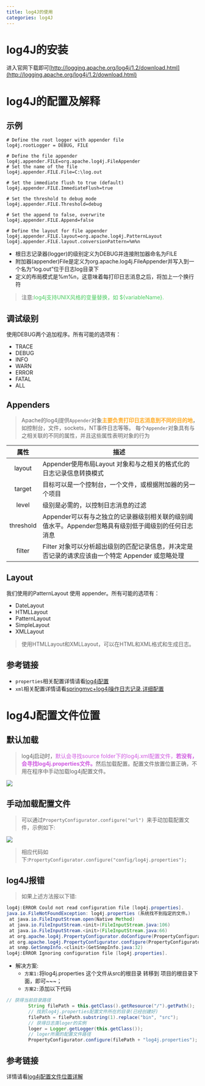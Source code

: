 ```yaml
---
title: log4J的使用
categories: log4J
---
```


# log4J的安装
进入官网下载即可[http://logging.apache.org/log4j/1.2/download.html](http://logging.apache.org/log4j/1.2/download.html)

# log4J的配置及解释
## 示例
``` properties
# Define the root logger with appender file
log4j.rootLogger = DEBUG, FILE

# Define the file appender
log4j.appender.FILE=org.apache.log4j.FileAppender
# Set the name of the file
log4j.appender.FILE.File=C:\log.out

# Set the immediate flush to true (default)
log4j.appender.FILE.ImmediateFlush=true

# Set the threshold to debug mode
log4j.appender.FILE.Threshold=debug

# Set the append to false, overwrite
log4j.appender.FILE.Append=false

# Define the layout for file appender
log4j.appender.FILE.layout=org.apache.log4j.PatternLayout
log4j.appender.FILE.layout.conversionPattern=%m%n
```
- 根日志记录器(logger)的级别定义为DEBUG并连接附加器命名为FILE
- 附加器(appender)File是定义为org.apache.log4j.FileAppender并写入到一个名为“log.out”位于日志log目录下
- 定义的布局模式是%m%n，这意味着每打印日志消息之后，将加上一个换行符
> 注意:<font color='#4ACC60'>log4j支持UNIX风格的变量替换，如 ${variableName}.</font>

## 调试级别
使用DEBUG两个追加程序。所有可能的选项有：
- TRACE
- DEBUG
- INFO
- WARN
- ERROR
- FATAL
- ALL

## Appenders
> Apache的log4j提供`Appender`对象<font color='#FFAA25'>**主要负责打印日志消息到不同的目的地**</font>，如控制台，文件，sockets，NT事件日志等等。
> 每个`Appender`对象具有与之相关联的不同的属性，并且这些属性表明对象的行为

| 属性        |        描述      | 
|:-------------:| ------------- |
| layout      |Appender使用布局Layout 对象和与之相关的格式化的日志记录信息转换模式 |
| target     | 目标可以是一个控制台，一个文件，或根据附加器的另一个项目 |
| level | 级别是必需的，以控制日志消息的过滤 |
| threshold | Appender可以有与之独立的记录器级别相关联的级别阈值水平。Appender忽略具有级别低于阈级别的任何日志消息|
| filter | Filter 对象可以分析超出级别的匹配记录信息，并决定是否记录的请求应该由一个特定 Appender 或忽略处理 |

## Layout
我们使用的PatternLayout 使用 appender。所有可能的选项有：
- DateLayout
- HTMLLayout
- PatternLayout
- SimpleLayout
- XMLLayout
> 使用HTMLLayout和XMLLayout，可以在HTML和XML格式和生成日志。

## 参考链接
- `properties`相关配置详情请看[log4j配置](http://www.yiibai.com/log4j/log4j_configuration.html)
- `xml`相关配置详情请看[springmvc+log4j操作日志记录,详细配置 ](http://www.cnblogs.com/v-weiwang/p/4814050.html)

# log4J配置文件位置
## 默认加载
> log4j启动时，<font color='#CF59E0'>默认会寻找source folder下的log4j.xml配置文件，**若没有，会寻找log4j.properties文件。**</font>然后加载配置。配置文件放置位置正确，不用在程序中手动加载log4j配置文件。

![](log4J的使用/1.png)

## 手动加载配置文件
> 可以通过`PropertyConfigurator.configure("url") `来手动加载配置文件，示例如下:

![](log4J的使用/2.jpg)
> 相应代码如下:`PropertyConfigurator.configure("config/log4j.properties");`

## log4J报错
> 如果上述方法报以下错:

``` java
log4j:ERROR Could not read configuration file [log4j.properties].
java.io.FileNotFoundException: log4j.properties (系统找不到指定的文件。)
 at java.io.FileInputStream.open(Native Method)
 at java.io.FileInputStream.<init>(FileInputStream.java:106)
 at java.io.FileInputStream.<init>(FileInputStream.java:66)
 at org.apache.log4j.PropertyConfigurator.doConfigure(PropertyConfigurator.java:306)
 at org.apache.log4j.PropertyConfigurator.configure(PropertyConfigurator.java:324)
 at snmp.GetSnmpInfo.<clinit>(GetSnmpInfo.java:32)
log4j:ERROR Ignoring configuration file [log4j.properties].
```
- 解决方案:
    - `方案1:`将log4j.properties 这个文件从src的根目录 转移到 项目的根目录下面，即可~~~；
    - `方案2:`添加以下代码
``` java
// 获得当前目录路径
        String filePath = this.getClass().getResource("/").getPath();
        // 找到log4j.properties配置文件所在的目录(已经创建好)
        filePath = filePath.substring(1).replace("bin", "src");
        // 获得日志类loger的实例
        loger = Logger.getLogger(this.getClass());
        // loger所需的配置文件路径
        PropertyConfigurator.configure(filePath + "log4j.properties");
```
## 参考链接
详情请看[log4j配置文件位置详解](http://blog.csdn.net/lifuxiangcaohui/article/details/11042375)
